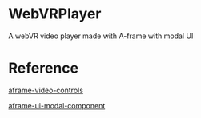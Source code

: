 # WebVRPlayer
A webVR video player made with A-frame with modal UI

# Reference
[aframe-video-controls](https://github.com/oscarmarinmiro/aframe-video-controls/blob/master/LICENSE)

[aframe-ui-modal-component](https://github.com/IdeaSpaceVR/aframe-ui-modal-component/blob/master/LICENSE)
